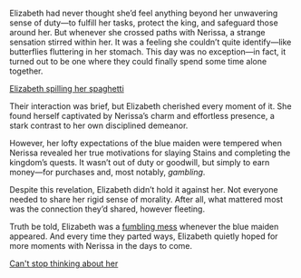 <!-- title: Beautiful Maiden -->

Elizabeth had never thought she’d feel anything beyond her unwavering sense of duty—to fulfill her tasks, protect the king, and safeguard those around her. But whenever she crossed paths with Nerissa, a strange sensation stirred within her. It was a feeling she couldn’t quite identify—like butterflies fluttering in her stomach. This day was no exception—in fact, it turned out to be one where they could finally spend some time alone together.

[Elizabeth spilling her spaghetti](#embed:https://www.youtube.com/live/oVguNTPnDww?t=820)

Their interaction was brief, but Elizabeth cherished every moment of it. She found herself captivated by Nerissa’s charm and effortless presence, a stark contrast to her own disciplined demeanor.

However, her lofty expectations of the blue maiden were tempered when Nerissa revealed her true motivations for slaying Stains and completing the kingdom’s quests. It wasn’t out of duty or goodwill, but simply to earn money—for purchases and, most notably, *gambling*.

Despite this revelation, Elizabeth didn’t hold it against her. Not everyone needed to share her rigid sense of morality. After all, what mattered most was the connection they’d shared, however fleeting.

Truth be told, Elizabeth was a [fumbling mess](https://www.youtube.com/live/oVguNTPnDww?feature=shared&t=2740) whenever the blue maiden appeared. And every time they parted ways, Elizabeth quietly hoped for more moments with Nerissa in the days to come.

[Can't stop thinking about her](#embed:https://www.youtube.com/live/oVguNTPnDww?feature=shared&t=2185)
